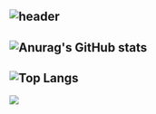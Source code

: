 ![header](https://capsule-render.vercel.app/api?type=waving&text=👋+Hi,+I’m+leeeyubin)
---
![Anurag's GitHub stats](https://github-readme-stats.vercel.app/api?username=leeeyubin&show_icons=true&theme=dracula)
---
![Top Langs](https://github-readme-stats.vercel.app/api/top-langs/?username=leeeyubin&layout=compact&theme=dracula)
---
<img src="https://img.shields.io/badge/JAVA-007396?style=for-the-badge&logo=java&logoColor=white">
